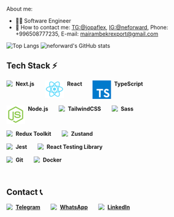 About me:

* 🧑‍💻 Software Engineer 
* 📩 How to contact me: [TG:@jopaflex](https://t.me/jopaflex), [IG:@neforward](https://www.instagram.com/neforward/), Phone: +996508777235, E-mail: mairambekrexport@gmail.com 

![Top Langs](https://github-readme-stats.vercel.app/api/top-langs/?username=neforward&layout=compact) ![neforward's GitHub stats](https://github-readme-stats.vercel.app/api?username=neforward&theme=default&show_icons=true)

## Tech Stack ⚡️

<span>
	<img align="top" src="assets/nextJS.svg"/>&nbsp;
	<b>Next.js</b>
</span>
&nbsp;&nbsp;&nbsp;&nbsp;&nbsp;
<span>
	<img align="top" src="./react.svg"/>&nbsp;
	<b>React</b>
</span>
&nbsp;&nbsp;&nbsp;&nbsp;&nbsp;
<span>
	<img align="top" src="./ts.svg"/>&nbsp;
	<b>TypeScript</b>
</span> 
<br/>
<br/>
<span>
	<img align="top" src="./nodeJs.svg"/>&nbsp;
	<b>Node.js</b>
</span>
&nbsp;&nbsp;&nbsp;&nbsp;&nbsp;
<span>
	<img align="top" src="assets/tailwindcss.svg"/>&nbsp;
	<b>TailwindCSS</b>
</span>
&nbsp;&nbsp;&nbsp;&nbsp;&nbsp;
<span>
	<img align="top" src="assets/sass.svg"/>&nbsp;
	<b>Sass</b>
</span>
<br/>
<br/>
<span>
	<img align="top" src="assets/redux.svg"/>&nbsp;
	<b>Redux Toolkit</b>
</span>
&nbsp;&nbsp;&nbsp;&nbsp;&nbsp;
<span>
	<img align="top" src="assets/zustand.png"/>&nbsp;
	<b>Zustand</b>
</span>
<br/>
<br/>
<span>
	<img align="top" src="assets/jest.svg"/>&nbsp;
	<b>Jest</b>
</span>
&nbsp;&nbsp;&nbsp;&nbsp;&nbsp;
<span>
	<img align="top" src="assets/react-testing-library.png"/>&nbsp;
	<b>React Testing Library</b>
</span>
<br/>
<br/>
<span>
	<img align="top" src="assets/git.svg"/>&nbsp;
	<b>Git</b>
</span>
&nbsp;&nbsp;&nbsp;&nbsp;&nbsp;
<span>
	<img align="top" src="assets/docker.svg"/>&nbsp;
	<b>Docker</b>
</span>
<br>
<br>
<br>

## Contact 📞

<span>
	<img align="top" src="assets/telegram.svg"/>&nbsp;
	<a href="https://t.me/amirsheikhmagomedov"><b>Telegram</b></a>
</span>
&nbsp;&nbsp;&nbsp;&nbsp;&nbsp;
<span>
	<img align="top" src="assets/whatsapp.svg"/>&nbsp;
	<a href="https://wa.me/905431398599"><b>WhatsApp</b></a>
</span>
&nbsp;&nbsp;&nbsp;&nbsp;&nbsp;
<span>
	<img align="top" src="assets/linkedln.svg"/>&nbsp;
	<a href="https://www.linkedin.com/in/amirsheikhmagomedov"><b>LinkedIn</b></a>
</span>
